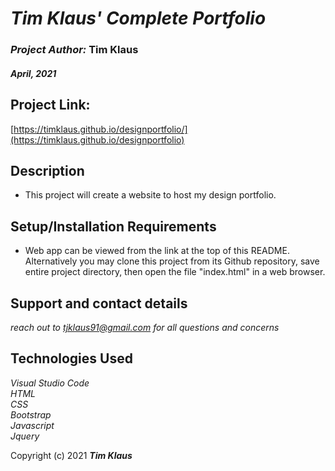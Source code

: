 # *Tim Klaus' Complete Portfolio*  
### *Project Author:* Tim Klaus  
#### _April, 2021_

## Project Link:
[https://timklaus.github.io/designportfolio/](https://timklaus.github.io/designportfolio)

## Description

* This project will create a website to host my design portfolio.

## Setup/Installation Requirements

* Web app can be viewed from the link at the top of this README. Alternatively you may clone this project from its Github repository, save entire project directory, then open the file "index.html" in a web browser.

## Support and contact details  

_reach out to tjklaus91@gmail.com for all questions and concerns_

## Technologies Used 
_Visual Studio Code_  
_HTML_  
_CSS_  
_Bootstrap_  
_Javascript_  
_Jquery_  
  
Copyright (c) 2021 **_Tim Klaus_**